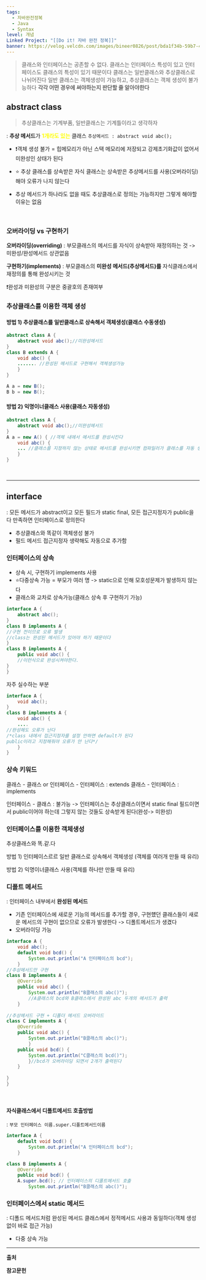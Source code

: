 ```yaml
---
tags:
  - 자바완전정복
  - Java
  - Syntax
level: 개념
Linked Project: "[[Do it! 자바 완전 정복]]"
banner: https://velog.velcdn.com/images/bineer0826/post/bda1f34b-59b7-4e98-ac7c-939fe160bb3b/image.jpg
---
```

> 클래스와 인터페이스는 공존할 수 없다. 클래스는 인터페이스 특성이 있고 인터페이스도 클래스의 특성이 있기 때문이다
> 클래스는 일반클래스와 추상클래스로 나뉘어진다
> 일반 클래스는 객체생성이 가능하고, 추상클래스는 객체 생성이 불가능하다
> **각각 어떤 경우에 써야하는지 판단할 줄 알아야한다**



## abstract class
> 추상클래스는 기계부품, 일반클래스는 기계틀이라고 생각하자

: **추상 메서드**가 <span style = "color:yellow">**1개라도 있는** </span>클래스 
`추상메서드 : abstract void abc();`

- ❗️객체 생성 불가 = 힙메모리가 아닌 스택 메모리에 저장되고 강제초기화값이 없어서 미완성인 상태가 된다

- ⭐️ 추상 클래스를 상속받은 자식 클래스는 상속받은 추상메서드를 사용(오버라이딩)해야 오류가 나지 않는다

- 추상 메서드가 하나라도 없을 때도 추상클래스로 정의는 가능하지만 그렇게 해야할 이유는 없음
<br>


### 오버라이딩 vs 구현하기
**오버라이딩(overriding)**
: 부모클래스의 메서드를 자식이 상속받아 재정의하는 것
->미완성/완성메서드 상관없음

**구현하기(implements)**
: 부모클래스의 **미완성 메서드(추상메서드)를** 자식클래스에서 재정의를 통해 완성시키는 것

❗️완성과 미완성의 구분은 중괄호의 존재여부



### 추상클래스를 이용한 객체 생성

#### 방법 1) 추상클래스를 일반클래스로 상속해서 객체생성(클래스 수동생성)
```java
abstract class A {
	abstract void abc();//미완성메서드
}
class B extends A {
	void abc() {
    ....... //완성된 메서드로 구현해서 객체생성가능
    }
}

A a = new B();
B b = new B();
```


#### 방법 2) 익명이너클래스 사용(클래스 자동생성) 
```java
abstract class A {
	abstract void abc();//미완성메서드
}
A a = new A() { //객체 내에서 메서드를 완성시킨다
	void abc() {
    ... //클래스를 지정하지 않는 상태로 메서드를 완성시키면 컴파일러가 클래스를 자동 생성해줌
    }
}
```
<br>


---
## interface
: 모든 메서드가 abstract이고 모든 필드가 static final, 모든 접근지정자가 public을 다 만족하면 인터페이스로 정의한다

- 추상클래스와 똑같이 객체생성 불가
- 필드 메서드 접근지정자 생략해도 자동으로 추가함
 
### 인터페이스의 상속
- 상속 시, 구현하기 implements 사용
- ⭐️다중상속 가능 = 부모가 여러 명 -> static으로 인해 모호성문제가 발생하지 않는다
- 클래스와 교차로 상속가능(클래스 상속 후 구현하기 가능) 

```java
interface A {
	abstract abc();
}
class B implements A {
//구현 전이므로 오류 발생
//class는 완성된 메서드가 있어야 하기 때문이다
}
class B implements A {
	public void abc() {
    //이런식으로 완성시켜야한다. 
}
}
```
자주 실수하는 부분
```java
interface A {
	void abc();
}
class B implements A {
	void abc() {
    ....
//완성해도 오류가 난다
/*class 내에서 접근지정자를 설정 안하면 default가 된다
public이라고 지정해줘야 오류가 안 난다*/
    }
}
```



### 상속 키워드
클래스 - 클래스 or 인터페이스 - 인터페이스 : extends
클래스 - 인터페이스 : implements

인터페이스 - 클래스 : 불가능
-> 인터페이스는 추상클래스이면서 static final 필드이면서 public이어야 하는데 그렇지 않는 것들도 상속받게 된다(완성-> 미완성)

### 인터페이스를 이용한 객체생성
추상클래스와 똑.같.다


방법 1) 인터페이스르르 일반 클래스로 상속해서 객체생성 (객체를 여러개 만들 때 유리)

방법 2) 익명이너클래스 사용(객체를 하나만 만들 때 유리)

### 디폴트 메서드
: 인터페이스 내부에서 **완성된 메서드**
- 기존 인터페이스에 새로운 기능의 메서드를 추가할 경우, 구현헀던 클래스들이 새로운 메서드의 구현이 없으므로 오류가 발생한다 -> 디폴트메서드가 생겼다
- 오버라이딩 가능


```java
interface A {
	void abc();
    default void bcd() {
    	System.out.println("A 인터페이스의 bcd");
    }
//추상메서드만 구현
class B implements A {
	@Override
    public void abc() {
    	System.out.println("B클래스의 abc()");
        //A클래스의 bcd와 B클래스에서 완성된 abc 두개의 메서드가 출력
    }
    
//추상메서드 구현 + 디폴더 메서드 오버라이드
class C implements A {
	@Override
    public void abc() {
    	System.out.println("B클래스의 abc()");
    	}
    public void bcd() {
    	System.out.println("C클래스의 bcd()");
    	}//bcd가 오버라이딩 되면서 2개가 출력된다
	}
	
}
}
```
<br>

#### 자식클래스에서 디폴트메서드 호출방법
: `부모 인터페이스 이름.super.디폴트메서드이름`

```java
interface A {
    default void bcd() {
    	System.out.println("A 인터페이스의 bcd");
    }

class B implements A {
	@Override
    public void bcd() {
    A.super.bcd(); // 인터페이스의 디폴트메서드 호출
    	System.out.println("B클래스의 abc()");
```



### 인터페이스에서 static 메서드
: 디폴드 메서드처럼 완성된 메서드
클래스에서 정적메서드 사용과 동일하다(객체 생성없이 바로 접근 가능)

- 다중 상속 가능


---




**출처**

**참고문헌**



